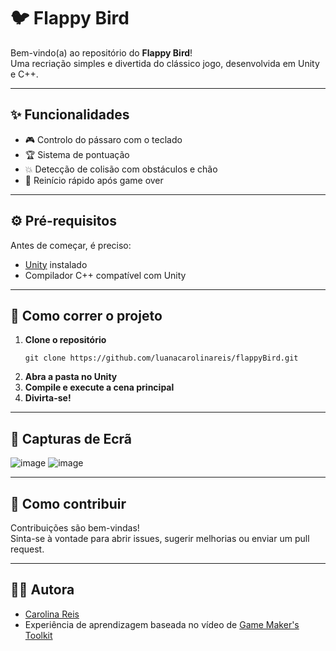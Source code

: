 # 🐦 Flappy Bird

Bem-vindo(a) ao repositório do **Flappy Bird**!  
Uma recriação simples e divertida do clássico jogo, desenvolvida em Unity e C++.  

---

## ✨ Funcionalidades

- 🎮 Controlo do pássaro com o teclado
- 🏆 Sistema de pontuação
- 💥 Detecção de colisão com obstáculos e chão
- 🔄 Reinício rápido após game over

---

## ⚙️ Pré-requisitos

Antes de começar, é preciso:

- [Unity](https://unity.com/) instalado
- Compilador C++ compatível com Unity
  
---

## 🚀 Como correr o projeto

1. **Clone o repositório**
    ```
    git clone https://github.com/luanacarolinareis/flappyBird.git
    ```
2. **Abra a pasta no Unity**
3. **Compile e execute a cena principal**
4. **Divirta-se!**

---

## 📸 Capturas de Ecrã

![image](https://github.com/user-attachments/assets/cf96f316-054a-4ab2-94a8-96eccebbdc4f)
![image](https://github.com/user-attachments/assets/51a99aa7-c4ec-4078-ae45-bd59caa50728)

---

## 🤝 Como contribuir

Contribuições são bem-vindas!  
Sinta-se à vontade para abrir issues, sugerir melhorias ou enviar um pull request.

---

## 👩‍💻 Autora

- [Carolina Reis](https://github.com/luanacarolinareis)
- Experiência de aprendizagem baseada no vídeo de [Game Maker's Toolkit](https://youtu.be/XtQMytORBmM?si=OAvM76RtreC9XS9z)
